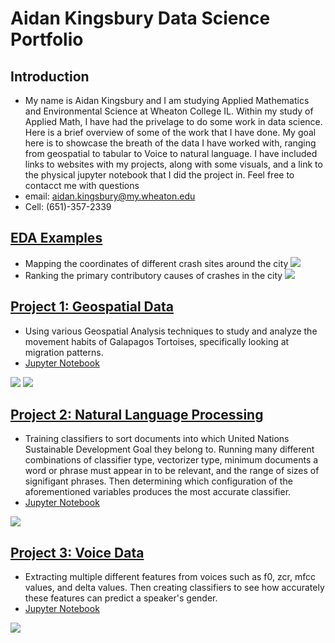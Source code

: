 # Aidan Kingsbury Data Science Portfolio
## Introduction
* My name is Aidan Kingsbury and I am studying Applied Mathematics and Environmental Science at
 Wheaton College IL. Within my study of Applied Math, I have had the privelage
 to do some work in data science. Here is a brief overview of some of the 
 work that I have done. My goal here is to showcase the breath of the data I have
 worked with, ranging from geospatial to tabular to Voice to natural language. I have included
 links to websites with my projects, along with some visuals, and a link to the 
 physical jupyter notebook that I did the project in. Feel free to contacct me with
 questions 
* email: aidan.kingsbury@my.wheaton.edu
* Cell: (651)-357-2339

## [EDA Examples](https://Akingz123.github.io/Portfolio/EDA_493.html)
* Mapping the coordinates of different crash sites around the city
![](/crash_map.png)
* Ranking the primary contributory causes of crashes in the city
 ![](/crash_bars.png)






## [Project 1: Geospatial Data](https://Akingz123.github.io/Portfolio/Project_02.html)
* Using various Geospatial Analysis techniques to study and analyze the movement habits of
 Galapagos Tortoises, specifically looking at migration patterns.
* [Jupyter Notebook](https://github.com/Akingz123/Portfolio/blob/main/Project_02.ipynb)

![](/Tortoise_map.png)
![](/Lat_graph.png)

## [Project 2: Natural Language Processing](https://Akingz123.github.io/Portfolio/Project_03.html)
* Training classifiers to sort documents into which United Nations Sustainable Development Goal
they belong to. Running many different combinations of classifier type, vectorizer type, minimum documents
a word or phrase must appear in to be relevant, and the range of sizes of signifigant phrases. Then determining
which configuration of the aforementioned variables produces the most accurate classifier.
* [Jupyter Notebook](/Project_03.ipynb)

![](/nlp_output.png)

## [Project 3: Voice Data](https://Akingz123.github.io/Portfolio/HW_09.html)
* Extracting multiple different features from voices such as f0, zcr, mfcc values, and delta values. Then
 creating classifiers to see how accurately these features can predict a speaker's gender.
* [Jupyter Notebook](https://github.com/Akingz123/Portfolio/blob/main/Project_02.ipynb)

![](/classifier_table.png)
